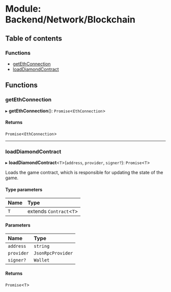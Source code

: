 # Module: Backend/Network/Blockchain

## Table of contents

### Functions

- [getEthConnection](Backend_Network_Blockchain.md#getethconnection)
- [loadDiamondContract](Backend_Network_Blockchain.md#loaddiamondcontract)

## Functions

### getEthConnection

▸ **getEthConnection**(): `Promise`<`EthConnection`\>

#### Returns

`Promise`<`EthConnection`\>

---

### loadDiamondContract

▸ **loadDiamondContract**<`T`\>(`address`, `provider`, `signer?`): `Promise`<`T`\>

Loads the game contract, which is responsible for updating the state of the game.

#### Type parameters

| Name | Type                     |
| :--- | :----------------------- |
| `T`  | extends `Contract`<`T`\> |

#### Parameters

| Name       | Type              |
| :--------- | :---------------- |
| `address`  | `string`          |
| `provider` | `JsonRpcProvider` |
| `signer?`  | `Wallet`          |

#### Returns

`Promise`<`T`\>
